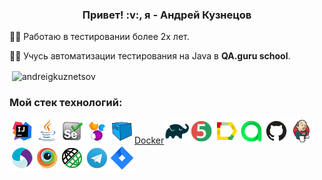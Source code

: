 <h3 align='center'> Привет! :v:, я - Андрей Кузнецов </h3>

:man_technologist: Работаю в тестировании более 2х лет.

:man_student: Учусь автоматизации тестирования на Java в **QA.guru school**.

<p>&nbsp;<img align="center" src="https://github-readme-stats.vercel.app/api?username=andreigkuznetsov&theme=buefy&show_icons=true&locale=ru" alt="andreigkuznetsov" /></p>

### Мой стек технологий:
![Intelij_IDEA](img/Intelij_IDEA.png)![Java](img/Java.png)![Selenium](img/Selenium.png)![Selenide](img/Selenide.png)![Selenoid](img/Selenoid.png)[Docker](img/Docker.png)![Gradle](img/Gradle.png)![JUnit5](img/JUnit5.png)![Allure Report](img/Allure_Report.png)![AllureTestOps](img/AllureTestOps.png)![Github](img/Github.png)![Jenkins](img/Jenkins.png)![Appium](img/Appium.png)![Browserstack](img/Browserstack.png)![Rest-Assured](img/Rest-Assured.png)![Telegram](img/Telegram.png)![Jira](img/Jira.png)

<!--
**andreigkuznetsov/andreigkuznetsov** is a ✨ _special_ ✨ repository because its `README.md` (this file) appears on your GitHub profile.

Here are some ideas to get you started:

- 🔭 I’m currently working on ...
- 🌱 I’m currently learning ...
- 👯 I’m looking to collaborate on ...
- 🤔 I’m looking for help with ...
- 💬 Ask me about ...
- 📫 How to reach me: ...
- 😄 Pronouns: ...
- ⚡ Fun fact: ...
-->

